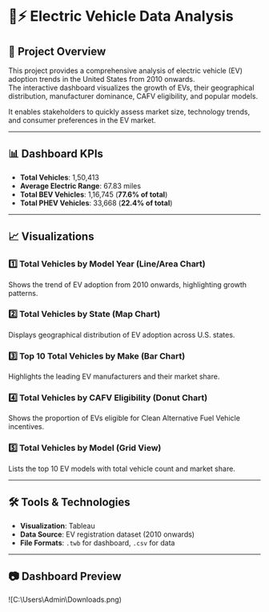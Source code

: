 # 🚗⚡ Electric Vehicle Data Analysis

## 📌 Project Overview
This project provides a comprehensive analysis of electric vehicle (EV) adoption trends in the United States from 2010 onwards.  
The interactive dashboard visualizes the growth of EVs, their geographical distribution, manufacturer dominance, CAFV eligibility, and popular models.  

It enables stakeholders to quickly assess market size, technology trends, and consumer preferences in the EV market.

---

## 📊 Dashboard KPIs
- **Total Vehicles**: 1,50,413
- **Average Electric Range**: 67.83 miles
- **Total BEV Vehicles**: 1,16,745 (**77.6% of total**)
- **Total PHEV Vehicles**: 33,668 (**22.4% of total**)

---

## 📈 Visualizations

### 1️⃣ Total Vehicles by Model Year (Line/Area Chart)  
Shows the trend of EV adoption from 2010 onwards, highlighting growth patterns.

### 2️⃣ Total Vehicles by State (Map Chart)  
Displays geographical distribution of EV adoption across U.S. states.

### 3️⃣ Top 10 Total Vehicles by Make (Bar Chart)  
Highlights the leading EV manufacturers and their market share.

### 4️⃣ Total Vehicles by CAFV Eligibility (Donut Chart)  
Shows the proportion of EVs eligible for Clean Alternative Fuel Vehicle incentives.

### 5️⃣ Total Vehicles by Model (Grid View)  
Lists the top 10 EV models with total vehicle count and market share.

---

## 🛠 Tools & Technologies
- **Visualization**: Tableau
- **Data Source**: EV registration dataset (2010 onwards)
- **File Formats**: `.twb` for dashboard, `.csv` for data

---

## 📷 Dashboard Preview
![C:\Users\Admin\Downloads.png)



